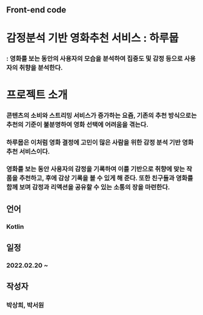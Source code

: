 ## Front-end code

# 감정분석 기반 영화추천 서비스 : 하루뭅
### : 영화를 보는 동안의 사용자의 모습을 분석하여 집중도 및 감정 등으로 사용자의 취향을 분석한다.

# 프로젝트 소개
### 콘텐츠의 소비와 스트리밍 서비스가 증가하는 요즘, 기존의 추천 방식으로는 추천의 기준이 불분명하여 영화 선택에 어려움을 겪는다. 
### 하루뭅은 이처럼 영화 결정에 고민이 많은 사람을 위한 감정 분석 기반 영화 추천 서비스이다. 
### 영화를 보는 동안 사용자의 감정을 기록하여 이를 기반으로 취향에 맞는 작품을 추천하고, 후에 감상 기록을 볼 수 있게 해 준다. 또한 친구들과 영화를 함께 보며 감정과 리액션을 공유할 수 있는 소통의 장을 마련한다.

## 언어
### Kotlin
## 일정
### 2022.02.20 ~
## 작성자 
### 박상희, 박서원
